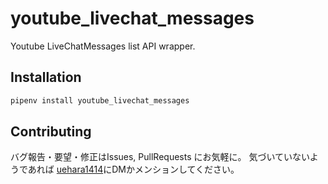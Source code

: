 # youtube_livechat_messages
Youtube LiveChatMessages list API wrapper.


## Installation
```sh
pipenv install youtube_livechat_messages
```

## Contributing
バグ報告・要望・修正はIssues, PullRequests にお気軽に。
気づいていないようであれば [uehara1414](https://twitter.com/uehara1414/)にDMかメンションしてください。
